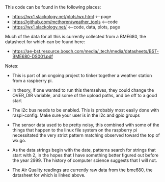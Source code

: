 This code can be found in the following places:
* https://wx1.slackology.net/plots/wx.html	<--page
* https://github.com/mcthoren/weather_tools	<--code
* https://wx1.slackology.net/			<--code, data, plots, page

Much of the data for all this is currently collected from a BME680, the datasheet for which can be found here:
* https://ae-bst.resource.bosch.com/media/_tech/media/datasheets/BST-BME680-DS001.pdf

Notes:

* This is part of an ongoing project to tinker together a weather station from a raspberry pi.

* In theory, if one wanted to run this themselves, they could change the OVER_DIR variable, and some of the upload paths, and be off to a good start

* The i2c bus needs to be enabled.  This is probably most easily done with raspi-config.  Make sure your user is in the i2c and gpio groups 

* The sensor data used to be pretty noisy, this combined with some of the things that happen to the linux file system on the raspberry pi necessitated the very strict pattern matching observed toward the top of wx.go.

* As the data strings begin with the date, patterns search for strings that start with 2, in the hopes that I have something better figured out before the year 2999.  The history of computer science suggests that I will not.

* The Air Quality readings are currently raw data from the bme680, the datasheet for which is linked above.
